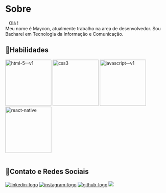 <h1>Sobre</h1> 

&ensp; Olá ! <br>
Meu nome é Maycon, atualmente trabalho na area de desenvolvedor.
Sou Bacharel em Tecnologia da Informação e Comunicação.
<br>

<h2>🚀Habilidades</h2>
<div>
<img width="144" height="144" src="https://img.icons8.com/color/144/html-5--v1.png" alt="html-5--v1"/>
<img width="144" height="144" src="https://img.icons8.com/color/144/css3.png" alt="css3"/> 
<img width="144" height="144" src="https://img.icons8.com/color/144/javascript--v1.png" alt="javascript--v1"/>
<img width="144" height="144" src="https://img.icons8.com/color/144/react-native.png" alt="react-native"/>
</div>

<br>
<h2>📱Contato e Redes Sociais</h2>
  
  <a href="https://www.linkedin.com/in/maycon-ant%C3%B4nio-daniel-a01883139/" target="blank"> <img src= "https://img.shields.io/badge/LinkedIn-0077B5?style=for-the-badge&logo=linkedin&logoColor=white" alt= "linkedin-logo"/></a> 
  <a href="https://www.instagram.com/mayconantoniio/" target="blank"> <img src="https://img.shields.io/badge/Instagram-E4405F?style=for-the-badge&logo=instagram&logoColor=white" alt="instagram-logo"/></a>
  <a href="https://github.com/MayconAntonioDaniel" target="blank"><img src="https://img.shields.io/badge/GitHub-100000?style=for-the-badge&logo=github&logoColor=white" alt="github-logo"/></a>
  <a href="mailto:mayconapd@gmail.com" target="blank"><img src="https://img.shields.io/badge/Gmail-D14836?style=for-the-badge&logo=gmail&logoColor=white"/></a>

  
